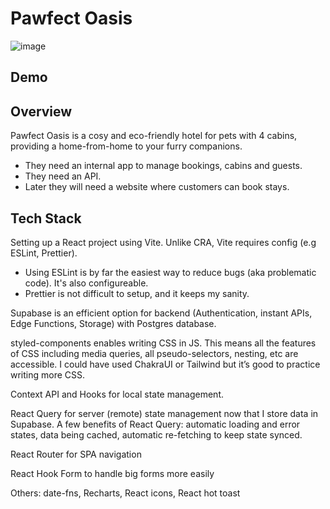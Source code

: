 # Pawfect Oasis
![image](https://github.com/user-attachments/assets/3e1007e7-6c2a-4264-8a87-2ecc67a58a34)

## Demo

## Overview

Pawfect Oasis is a cosy and eco-friendly hotel for pets with 4 cabins, providing a home-from-home to your furry companions.

- They need an internal app to manage bookings, cabins and guests.
- They need an API.
- Later they will need a website where customers can book stays.

## Tech Stack

Setting up a React project using Vite. Unlike CRA, Vite requires config (e.g ESLint, Prettier).

- Using ESLint is by far the easiest way to reduce bugs (aka problematic code). It's also configureable.
- Prettier is not difficult to setup, and it keeps my sanity.

Supabase is an efficient option for backend (Authentication, instant APIs, Edge Functions, Storage) with Postgres database.

styled-components enables writing CSS in JS. This means all the features of CSS including media queries, all pseudo-selectors, nesting, etc are accessible. I could have used ChakraUI or Tailwind but it’s good to practice writing more CSS.

Context API and Hooks for local state management.

React Query for server (remote) state management now that I store data in Supabase. A few benefits of React Query: automatic loading and error states, data being cached, automatic re-fetching to keep state synced.

React Router for SPA navigation

React Hook Form to handle big forms more easily

Others: date-fns, Recharts, React icons, React hot toast
